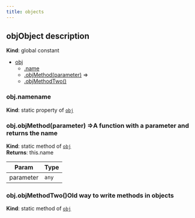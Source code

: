 ```yaml
---
title: objects
---
```

<a name="obj"></a>

## objObject description

**Kind**: global constant  

* [obj](#obj)
    * [.name](#obj.name)
    * [.objMethod(parameter)](#obj.objMethod) ⇒
    * [.objMethodTwo()](#obj.objMethodTwo)

<a name="obj.name"></a>

### obj.namename

**Kind**: static property of [<code>obj</code>](#obj)  
<a name="obj.objMethod"></a>

### obj.objMethod(parameter) ⇒A function with a parameter and returns the name

**Kind**: static method of [<code>obj</code>](#obj)  
**Returns**: this.name  

| Param | Type |
| --- | --- |
| parameter | <code>any</code> | 

<a name="obj.objMethodTwo"></a>

### obj.objMethodTwo()Old way to write methods in objects

**Kind**: static method of [<code>obj</code>](#obj)  
